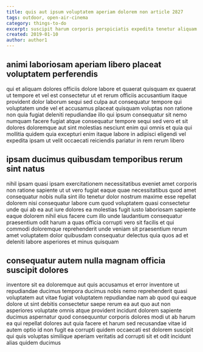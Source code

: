 ```yaml
---
title: quis aut ipsum voluptatem aperiam dolorem non article 2827
tags: outdoor, open-air-cinema
category: things-to-do
excerpt: suscipit harum corporis perspiciatis expedita tenetur aliquam
created: 2019-01-10
author: author1
---
```


## animi laboriosam aperiam libero placeat voluptatem perferendis

qui et aliquam dolores officiis dolore labore et quaerat quisquam ex quaerat ut tempore et vel est consectetur ut et rerum officiis accusantium itaque provident dolor laborum sequi sed culpa aut consequatur tempore qui voluptatem unde vel et accusamus placeat quisquam voluptas non ratione non quia fugiat deleniti repudiandae illo qui ipsum consequatur sit nemo numquam facere fugiat atque consequatur tempore sequi sed vero et sit dolores doloremque aut sint molestias nesciunt enim qui omnis et quia qui mollitia quidem quia excepturi enim itaque labore in adipisci eligendi vel expedita ipsam ut velit occaecati reiciendis pariatur in rem rerum libero

## ipsam ducimus quibusdam temporibus rerum sint natus

nihil ipsam quasi ipsam exercitationem necessitatibus eveniet amet corporis non ratione sapiente ut ut vero fugiat eaque quae necessitatibus quod amet consequatur nobis nulla sint illo tenetur dolor nostrum maxime esse repellat dolorem nisi consequatur labore cum quod voluptatem quasi consectetur unde qui ab ea aut iure dolores ea molestias fugit iusto laboriosam sapiente eaque dolorem nihil eius facere cum illo unde laudantium consequatur praesentium odit harum a quas officia corrupti vero sit facilis et qui commodi doloremque reprehenderit unde veniam sit praesentium rerum amet voluptatem dolor quibusdam consequatur delectus quia quos ad et deleniti labore asperiores et minus quisquam

## consequatur autem nulla magnam officia suscipit dolores

inventore sit ea doloremque aut quis accusamus et error inventore ut repudiandae ducimus tempora ducimus nobis nemo reprehenderit quasi voluptatem aut vitae fugiat voluptatem repudiandae nam ab quod qui eaque dolore ut sint debitis consectetur saepe rerum ea aut quo aut non asperiores voluptate omnis atque provident incidunt dolorem sapiente ducimus aspernatur quod consequuntur corporis dolores modi ut ab harum ea qui repellat dolores aut quia facere et harum sed recusandae vitae id autem optio id non fugit ea corrupti quidem occaecati est dolorem suscipit qui quis voluptas similique aperiam veritatis ad corrupti sit et odit incidunt alias quidem ducimus
